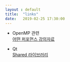 ```yaml
---
layout : default
title:  "links"
date:   2019-02-25 17:30:00
---
```


+ OpenMP 관련  
[어떤 퍼포먼스 강의자료](http://akira.ruc.dk/~keld/teaching/IPDC_f10/Slides/pdf4x/4_Performance.4x.pdf)

+ Qt  
[Shared 라이브러리 ](https://wiki.qt.io/How_to_create_a_library_with_Qt_and_use_it_in_an_application)
